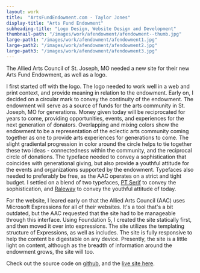```yaml
---
layout: work
title:  "ArtsFundEndowment.com - Taylor Jones"
display-title: "Arts Fund Endowment"
subheading-title: "Logo Design, Website Design and Development"
thumbnail-path: "/images/work/afendowment/afendowment--thumb.jpg"
large-path1: "/images/work/afendowment/afendowment1.jpg"
large-path2: "/images/work/afendowment/afendowment2.jpg"
large-path3: "/images/work/afendowment/afendowment3.jpg"
---
```


The Allied Arts Council of St. Joseph, MO needed a new site for their new Arts Fund Endowment, as well as a logo. 

I first started off with the logo. The logo needed to work well in a web and print context, and provide meaning in relation to the endowment. Early on, I decided on a circular mark to convey the continuity of the endowment. The endowment will serve as a source of funds for the arts community in St. Joseph, MO for generations. Money given today will be reciprocated for years to come, providing opportunities, events, and experiences for the next generation of donators. Overlapping and mixing colors show the endowment to be a representation of the eclectic arts community coming together as one to provide arts experiences for generations to come. The slight gradiental progression in color around the circle helps to tie together these two ideas - connectedness within the community, and the reciprocal circle of donations. The typeface needed to convey a sophistication that coincides with generational giving, but also provide a youthful attitude for the events and organizations supported by the endowment. Typefaces also needed to preferably be free, as the AAC operates on a strict and tight budget. I settled on a blend of two typefaces, [PT Serif](https://www.google.com/fonts/specimen/PT+Serif) to convey the sophistication, and [Raleway](http://www.google.com/fonts/specimen/Raleway) to convey the youthful attitude of today.

For the website, I leared early on that the Allied Arts Council (AAC) uses Microsoft Expressions for all of their websites. It's a tool that's a bit outdated, but the AAC requested that the site had to be manageable through this interface. Using Foundation 5, I created the site statically first, and then moved it over into expressions. The site utilizes the templating structure of Expressions, as well as includes. The site is fully responsive to help the content be digestable on any device. Presently, the site is a little light on content, although as the breadth of information around the endowment grows, the site will too.

Check out the source code on [github](https://github.com/tay1orjones/arts-fund-endowment "Arts Fund Endowment Source on GitHub.com"), and the [live site here](http://artsfundendowment.com/ "Arts Fund Endowment").




